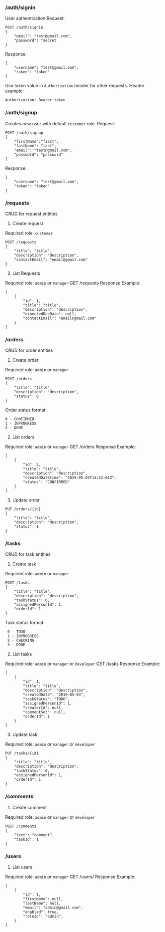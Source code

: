 
### /auth/signin
User authentication
Request:
~~~
POST /auth/signin
{
    "email": "test@gmail.com",
    "password": "secret
}
~~~
Response:
~~~
{
    "username": "test@gmail.com",
    "token": "token"
}
~~~
Use token value in `Authorization` header for other requests.
Header example: 
~~~
Authorization: Bearer token
~~~

### /auth/signup
Creates new user with default `customer` role.
Request:
~~~
POST /auth/signup
{
	"firstName":"first",
	"lastName": "last",
	"email": "test@gmail.com",
	"password": "password"
}
~~~
Response:
~~~
{
    "username": "test@gmail.com",
    "token": "token"
}
~~~

### /requests
CRUD for request entities
1. Create request

Required role: `customer`
~~~
POST /requests
{
    "title": "title",
    "description": "description",
    "contactEmail": "email@gmail.com"
}
~~~
2. List Requests

Required role: `admin` or `manager`
GET /requests
Response Example:
~~~
[
    {
        "id": 1,
        "title": "title",
        "description": "description",
        "expectedDueDate": null,
        "contactEmail": "email@gmail.com"
    }
]
~~~

### /orders

CRUD for order entities

1. Create order

Required role: `admin` or `manager`
~~~
POST /orders
{
    "title": "title",
    "description": "description",
    "status": 0
}
~~~

Order status format:
~~~
0 - CONFIRMED
1 - INPROGRESS
2 - DONE
~~~

2. List orders

Required role: `admin` or `manager`
GET /orders
Response Example:
~~~
[
    {
        "id": 2,
        "title": "title",
        "description": "description",
        "createdDatetime": "2019-05-03T13:12:01Z",
        "status": "CONFIRMED"
    }
]
~~~

3. Update order
~~~
PUT /orders/{id}
{
    "title": "title",
    "description": "description",
    "status": 1
}
~~~

### /tasks
CRUD for task entities

1. Create task

Required role: `admin` or `manager`
~~~
POST /tasks
{
    "title": "title",
    "description": "description",
    "taskStatus": 0,
    "assignedPersonId": 1,
    "orderId": 1
}
~~~

Task status format:
~~~
 0 - TODO
 1 - INPROGRESS
 2 - CHECKING
 3 - DONE
~~~

2. List tasks

Required role: `admin` or `manager` or `developer`
GET /tasks
Response Example:
~~~
[
    {
        "id": 1,
        "title": "title",
        "description": "description",
        "createdDate": "2019-05-03",
        "taskStatus": "TODO",
        "assignedPersonId": 1,
        "creatorId": null,
        "commentSet": null,
        "orderId": 1
    }
]
~~~

3. Update task

Required role: `admin` or `manager` or `developer`
~~~
PUT /tasks/{id}
{
    "title": "title",
    "description": "description",
    "taskStatus": 0,
    "assignedPersonId": 1,
    "orderId": 1
}
~~~

### /comments
1. Create comment

Required role: `admin` or `manager` or `developer`
~~~
POST /comments
{
    "text": "comment",
    "taskId": 1
}
~~~

### /users
1. List users

Required role: `admin` or `manager`
GET /users/
Response Example:
~~~
[
    {
        "id": 1,
        "firstName": null,
        "lastName": null,   
        "email": "admin@gmail.com",
        "enabled": true,
        "roleId": "admin",
    }
]
~~~